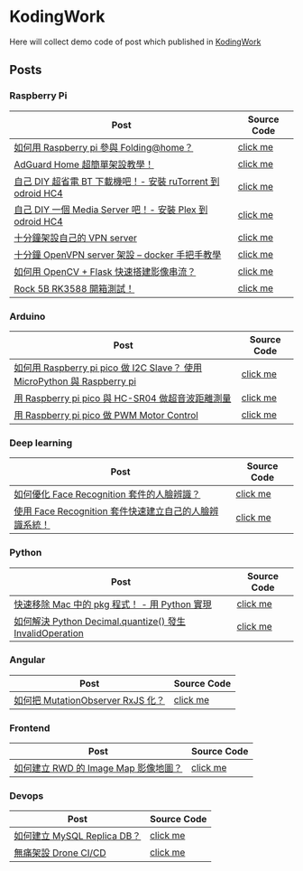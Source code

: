 # KodingWork
Here will collect demo code of post which published in [KodingWork](https://koding.work)

## Posts

### Raspberry Pi
| Post                                                                                                                              | Source Code                                                                   |
| --------------------------------------------------------------------------------------------------------------------------------- | ----------------------------------------------------------------------------- |
| [如何用 Raspberry pi 參與 Folding@home？](https://koding.work/how-to-use-raspberry-pi-join-folding-at-home-project/)              | [click me](raspberry_pi/how_to_use_raspberry_pi_join_folding_at_home_project) |
| [AdGuard Home 超簡單架設教學！](https://koding.work/build-adguard-home-is-super-easy/)                                            | [click me](raspberry_pi/adguard_home)                                         |
| [自己 DIY 超省電 BT 下載機吧！- 安裝 ruTorrent 到 odroid HC4](https://koding.work/diy-bt-downloader-by-rutorrent-and-ordoid-hc4/) | [click me](raspberry_pi/diy_bt_downloader_by_rutorrent_and_ordoid_hc4)        |
| [自己 DIY 一個 Media Server 吧！- 安裝 Plex 到 odroid HC4](https://koding.work/diy-media-server-by-plex-and-odroid-hc4/)          | [click me](raspberry_pi/diy_media_server_by_plex_and_odroid_hc4)              |
| [十分鐘架設自己的 VPN server](https://koding.work/10-minutes-build-vpn-server/)                                                   | [click me](raspberry_pi/10_minutes_build_vpn_server)                          |
| [十分鐘 OpenVPN server 架設 – docker 手把手教學](https://koding.work/10-minutes-build-open-vpn-server/)                           | [click me](raspberry_pi/10_minutes_build_open_vpn_server)                     |
| [如何用 OpenCV + Flask 快速搭建影像串流？](https://koding.work/video-streaming-with-opencv-flask/)                                | [click me](raspberry_pi/video_streaming_with_opencv_flask)                    |
| [Rock 5B RK3588 開箱測試！](https://koding.work/rock-5-model-b-rk3588-unboxing/)                                | [click me](raspberry_pi/rock_5_model_b_rk3588_unboxing)                    |



### Arduino
| Post                                                                                                                                   | Source Code                                                          |
| -------------------------------------------------------------------------------------------------------------------------------------- | -------------------------------------------------------------------- |
| [如何用 Raspberry pi pico 做 I2C Slave？ 使用 MicroPython 與 Raspberry pi](https://koding.work/let-raspberry-pi-pico-to-be-i2c-slave/) | [click me](arduino/let_raspberry_pi_pico_to_be_i2c_slave)            |
| [用 Raspberry pi pico 與 HC-SR04 做超音波距離測量](https://koding.work/use-raspberry-pi-pico-hc-sr04-to-detect-distance/)              | [click me](arduino/use_raspberry_pi_pico_hc_sr04_to_detect_distance) |
| [用 Raspberry pi pico 做 PWM Motor Control](https://koding.work/use-raspberry-pi-pico-to-do-pwm-motor-control/)                        | [click me](arduino/use_raspberry_pi_pico_to_do_pwm_motor_control)    |


### Deep learning
| Post                                                                                                                           | Source Code                                |
| ------------------------------------------------------------------------------------------------------------------------------ | ------------------------------------------ |
| [如何優化 Face Recognition 套件的人臉辨識？](https://koding.work/how-to-optimize-face-recognition-lib/)                        | [click me](deep_learning/face_recognition) |
| [使用 Face Recognition 套件快速建立自己的人臉辨識系統！](https://koding.work/use-face-recognition-lib-to-do-face-recognition/) | [click me](deep_learning/face_recognition) |


### Python
| Post                                                                                                                             | Source Code                                           |
| -------------------------------------------------------------------------------------------------------------------------------- | ----------------------------------------------------- |
| [快速移除 Mac 中的 pkg 程式！ - 用 Python 實現](https://koding.work/use-python-to-remove-pkg-in-macos/)                          | [click me](python/use_python_to_remove_pkg_in_macos)  | **** |
| [如何解決 Python Decimal.quantize() 發生 InvalidOperation](https://koding.work/python-decimal-quantize-raise-invalid-operation/) | [click me](python/decimal_quantize_invalid_operation) |


### Angular
| Post                                                                                        | Source Code                                           |
| ------------------------------------------------------------------------------------------- | ----------------------------------------------------- |
| [如何把 MutationObserver RxJS 化？](https://koding.work/how-to-make-rxjs-mutation-observe/) | [click me](angular/how_to_make_rxjs_mutation_observe) |


### Frontend
| Post                                                                                               | Source Code                                                |
| -------------------------------------------------------------------------------------------------- | ---------------------------------------------------------- |
| [如何建立 RWD 的 Image Map 影像地圖？](https://koding.work/how-to-make-dynamic-image-map-for-rwd/) | [click me](frontend/how_to_make_dynamic_image_map_for_rwd) |


### Devops
| Post                                                                                                                           | Source Code                                |
| ------------------------------------------------------------------------------------------------------------------------------ | ------------------------------------------ |
| [如何建立 MySQL Replica DB？](https://koding.work/how-to-build-mysql-replica-db/)                        | [click me](devops/how_to_build_mysql_replica_db) |
| [無痛架設 Drone CI/CD](https://koding.work/painless-set-up-drone-ci-cd/)                        | [click me](devops/painless_set_up_drone_ci_cd) |